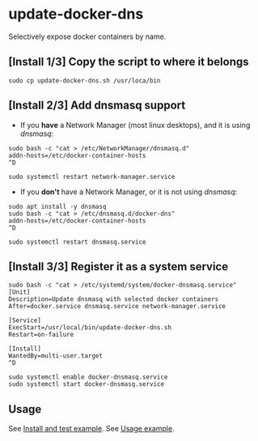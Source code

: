 update-docker-dns
=================

Selectively expose docker containers by name.

[Install 1/3] Copy the script to where it belongs
-------------------------------------------------

```
sudo cp update-docker-dns.sh /usr/loca/bin
```

[Install 2/3] Add dnsmasq support
---------------------------------

* If you **have** a Network Manager (most linux desktops), and it is
using *dnsmasq*:

```
sudo bash -c "cat > /etc/NetworkManager/dnsmasq.d"
addn-hosts=/etc/docker-container-hosts
^D
```

```
sudo systemctl restart network-manager.service
```

* If you **don't** have a Network Manager, or it is not using *dnsmasq*:

```
sudo apt install -y dnsmasq
sudo bash -c "cat > /etc/dnsmasq.d/docker-dns"
addn-hosts=/etc/docker-container-hosts
^D
```

```
sudo systemctl restart dnsmasq.service
```

[Install 3/3] Register it as a system service
---------------------------------------------

```
sudo bash -c "cat > /etc/systemd/system/docker-dnsmasq.service"
[Unit]
Description=Update dnsmasq with selected docker containers
After=docker.service dnsmasq.service network-manager.service

[Service]
ExecStart=/usr/local/bin/update-docker-dns.sh
Restart=on-failure

[Install]
WantedBy=multi-user.target
^D
```

```
sudo systemctl enable docker-dnsmasq.service
sudo systemctl start docker-dnsmasq.service
```

Usage
-----
See [Install and test example](https://www.theimpossiblecode.com/blog/docker-expose-service/).
See [Usage example](https://www.theimpossiblecode.com/blog/docker-wordpress-multisite-with-subdomains/).
